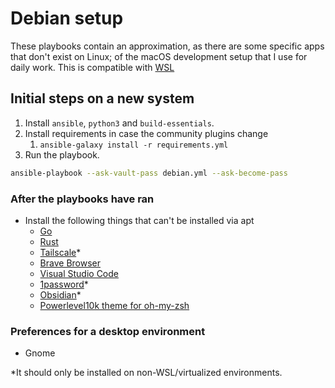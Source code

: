 # Debian setup

These playbooks contain an approximation, as there are some specific apps that don't exist on Linux; of the macOS
development setup that I use for daily work. This is compatible with [WSL](https://learn.microsoft.com/en-us/windows/wsl/install)

## Initial steps on a new system

1. Install `ansible`, `python3` and `build-essentials`.
2. Install requirements in case the community plugins change
    1. `ansible-galaxy install -r requirements.yml`
3. Run the playbook.

```bash
ansible-playbook --ask-vault-pass debian.yml --ask-become-pass
```

### After the playbooks have ran

- Install the following things that can't be installed via apt
  - [Go](https://go.dev/)
  - [Rust](https://www.rust-lang.org/)
  - [Tailscale](https://tailscale.com/)*
  - [Brave Browser](https://brave.com/)
  - [Visual Studio Code](https://code.visualstudio.com/)
  - [1password](https://1password.com/)*
  - [Obsidian](https://obsidian.md/)*
  - [Powerlevel10k theme for oh-my-zsh](https://github.com/romkatv/powerlevel10k?tab=readme-ov-file#oh-my-zsh)

### Preferences for a desktop environment

- Gnome

*It should only be installed on non-WSL/virtualized environments.
